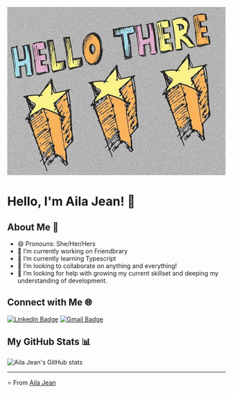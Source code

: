![Hello There](./assets/1428017174_Hi_stars.jpg)
<!-- ![Falling Stars](./assets/falling-stars.svg) -->
# Hello, I'm Aila Jean! 👋

## About Me 🌱
<!--
I'm a passionate engineer based in Kentucky. I specialize in [Your Specialization] and am deeply interested in [Your Interests]. When I'm not coding, you'll find me somewhere with lots of trees with a book in my hand.
-->
- 😄 Pronouns: She/Her/Hers
- 🔭 I’m currently working on Friendbrary
- 🌱 I’m currently learning Typescript
- 👯 I’m looking to collaborate on anything and everything!
- 🤔 I’m looking for help with growing my current skillset and deeping my understanding of development.
<!--
- ⚡ Fun fact: [Interesting Fact About You]

## My Skill Set 💻

<table><tr><td valign="top" width="33%">

### Frontend  
<div align="center">  
[Your Frontend Skills]
</div>

</td><td valign="top" width="33%">

### Backend  
<div align="center">  
[Your Backend Skills]
</div>

</td><td valign="top" width="33%">

### DevOps & Tools  
<div align="center">  
[Your DevOps/Tools Skills]
</div>

</td></tr></table>  
-->
## Connect with Me 🌐

[![Linkedin Badge](https://img.shields.io/badge/-LinkedIn-0077B5?style=flat-square&logo=Linkedin&logoColor=white&link=https://www.linkedin.com/in/ailajm/)](https://www.linkedin.com/in/ailajm/)
[![Gmail Badge](https://img.shields.io/badge/Gmail-D14836?style=flat-square&logo=gmail&logoColor=white&link=mailto:saucermenwebdesign@gmail.com)](mailto:saucermenwebdesign@gmail.com)

## My GitHub Stats 📊

![Aila Jean's GitHub stats](https://github-readme-stats.vercel.app/api?username=ailajm&show_icons=true&theme=radical)

<!-- Optional if you want to include your GitHub streak stats
![GitHub Streak](http://github-readme-streak-stats.herokuapp.com?user=yourusername&theme=dark&background=000000)
-->

<!-- Optional if you want to show some of your most used languages
![Top Langs](https://github-readme-stats.vercel.app/api/top-langs/?username=ailajm&layout=compact&theme=radical)-->

<!--
## Featured Projects 🌟

Replace with your own projects
- [Project Name](Project Link)
- [Project Name](Project Link)
- [Project Name](Project Link)
-->

---

⭐️ From [Aila Jean](https://github.com/ailajm)